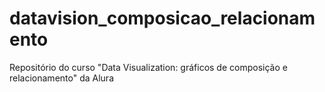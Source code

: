 # datavision_composicao_relacionamento
Repositório do curso "Data Visualization: gráficos de composição e relacionamento" da Alura
